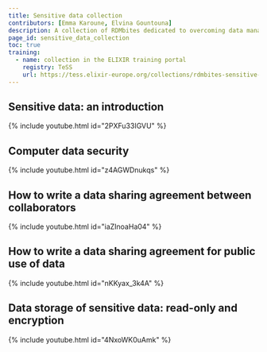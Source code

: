 ```yaml
---
title: Sensitive data collection
contributors: [Emma Karoune, Elvina Gountouna]
description: A collection of RDMbites dedicated to overcoming data management barriers with sensitive data
page_id: sensitive_data_collection
toc: true
training:
  - name: collection in the ELIXIR training portal
    registry: TeSS
    url: https://tess.elixir-europe.org/collections/rdmbites-sensitive-data-collection
---
```




## Sensitive data: an introduction

{% include youtube.html id="2PXFu33IGVU" %}

## Computer data security

{% include youtube.html id="z4AGWDnukqs" %}

## How to write a data sharing agreement between collaborators

{% include youtube.html id="iaZInoaHa04" %}

## How to write a data sharing agreement for public use of data

{% include youtube.html id="nKKyax_3k4A" %}

## Data storage of sensitive data: read-only and encryption

{% include youtube.html id="4NxoWK0uAmk" %}
